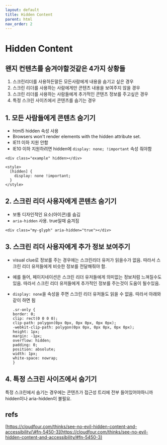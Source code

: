 ```yaml
---
layout: default
title: Hidden Content
parent: html
nav_order: 2
---
```


# Hidden Content

## 왠지 컨텐츠를 숨겨야할것같은 4가지 상황들

1. 스크린리더를 사용하든말든 모든사람에게 내용을 숨기고 싶은 경우
2. 스크린 리더를 사용하는 사람에게만 콘텐츠 내용을 보여주지 않을 경우
3. 스크린 리더를 사용하는 사람들에게 추가적인 콘텐츠 정보를 주고싶은 경우
4. 특정 스크린 사이즈에서 콘텐츠를 숨기는 경우

## 1. 모든 사람들에게 콘텐츠 숨기기

* html5 hidden 속성 사용
* Browsers won't render elements with the hidden attribute set.
* IE11 이하 지원 안함
* IE10 이하 지원하려면 hidden에 `display: none; !important` 속성 줘야함

```text
<div class="example" hidden></div>

<style>
  [hidden] {
    display: none !important;
  }
</style>
```

## 2. 스크린 리더 사용자에게 콘텐츠 숨기기

* 보통 디자인적인 요소\(아이콘\)를 숨김
* `aria-hidden` 사용. true일때 숨겨짐

```text
<div class="my-glyph" aria-hidden="true"></div>
```

## 3. 스크린 리더 사용자에게 추가 정보 보여주기

* visual clue로 정보를 주는 경우에는 스크린리더 유저가 읽을수가 없음. 따라서 스크린 리더 유저들에게 비슷한 정보를 전달해줘야 함.
* 예를 들어, 페이지네이션은 스크린 리더 유저들에게 의미없는 정보처럼 느껴질수도 있음. 따라서 스크린 리더 유저들에게 추가적인 정보를 주는것이 도움이 될수있음.
* `display: none`을 속성을 주면 스크린 리더 유저들도 읽을 수 없음. 따라서 아래와 같이 하면 됨

  ```text
  .sr-only {
  border: 0; 
  clip: rect(0 0 0 0); 
  clip-path: polygon(0px 0px, 0px 0px, 0px 0px);
  -webkit-clip-path: polygon(0px 0px, 0px 0px, 0px 0px);
  height: 1px; 
  margin: -1px;
  overflow: hidden;
  padding: 0;
  position: absolute;
  width: 1px;
  white-space: nowrap;
  }
  ```

## 4. 특정 스크린 사이즈에서 숨기기

특정 스크린에서 숨기는 경우에는 콘텐츠가 접근성 트리에 전부 들어있어야하니까 hidden이나 aria-hidden이 불필요.

## refs

[https://cloudfour.com/thinks/see-no-evil-hidden-content-and-accessibility/\#fn-5450-3](https://cloudfour.com/thinks/see-no-evil-hidden-content-and-accessibility/#fn-5450-3)

